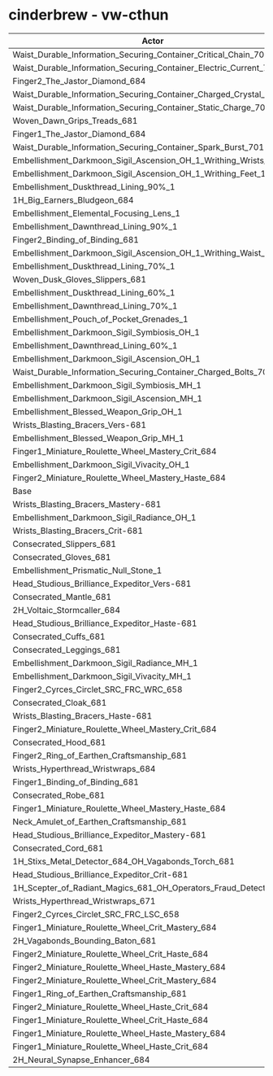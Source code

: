# cinderbrew - vw-cthun
| Actor | DPS | Increase |
|---|:---:|:---:|
|Waist_Durable_Information_Securing_Container_Critical_Chain_701|3374294|0.94%|
|Waist_Durable_Information_Securing_Container_Electric_Current_701|3373355|0.91%|
|Finger2_The_Jastor_Diamond_684|3373184|0.91%|
|Waist_Durable_Information_Securing_Container_Charged_Crystal_701|3372716|0.89%|
|Waist_Durable_Information_Securing_Container_Static_Charge_701|3371764|0.86%|
|Woven_Dawn_Grips_Treads_681|3368173|0.76%|
|Finger1_The_Jastor_Diamond_684|3365995|0.69%|
|Waist_Durable_Information_Securing_Container_Spark_Burst_701|3364400|0.64%|
|Embellishment_Darkmoon_Sigil_Ascension_OH_1_Writhing_Wrists_1|3363159|0.61%|
|Embellishment_Darkmoon_Sigil_Ascension_OH_1_Writhing_Feet_1|3360821|0.54%|
|Embellishment_Duskthread_Lining_90%_1|3359878|0.51%|
|1H_Big_Earners_Bludgeon_684|3359847|0.51%|
|Embellishment_Elemental_Focusing_Lens_1|3358390|0.46%|
|Embellishment_Dawnthread_Lining_90%_1|3357423|0.43%|
|Finger2_Binding_of_Binding_681|3357011|0.42%|
|Embellishment_Darkmoon_Sigil_Ascension_OH_1_Writhing_Waist_1|3355786|0.39%|
|Embellishment_Duskthread_Lining_70%_1|3355370|0.37%|
|Woven_Dusk_Gloves_Slippers_681|3354280|0.34%|
|Embellishment_Duskthread_Lining_60%_1|3353770|0.33%|
|Embellishment_Dawnthread_Lining_70%_1|3353305|0.31%|
|Embellishment_Pouch_of_Pocket_Grenades_1|3352226|0.28%|
|Embellishment_Darkmoon_Sigil_Symbiosis_OH_1|3351619|0.26%|
|Embellishment_Dawnthread_Lining_60%_1|3351264|0.25%|
|Embellishment_Darkmoon_Sigil_Ascension_OH_1|3350803|0.24%|
|Waist_Durable_Information_Securing_Container_Charged_Bolts_701|3350756|0.24%|
|Embellishment_Darkmoon_Sigil_Symbiosis_MH_1|3348099|0.16%|
|Embellishment_Darkmoon_Sigil_Ascension_MH_1|3346753|0.12%|
|Embellishment_Blessed_Weapon_Grip_OH_1|3346737|0.11%|
|Wrists_Blasting_Bracers_Vers-681|3345052|0.06%|
|Embellishment_Blessed_Weapon_Grip_MH_1|3344033|0.03%|
|Finger1_Miniature_Roulette_Wheel_Mastery_Crit_684|3343818|0.03%|
|Embellishment_Darkmoon_Sigil_Vivacity_OH_1|3343608|0.02%|
|Finger2_Miniature_Roulette_Wheel_Mastery_Haste_684|3343572|0.02%|
|Base|3342899|0.00%|
|Wrists_Blasting_Bracers_Mastery-681|3342872|0.00%|
|Embellishment_Darkmoon_Sigil_Radiance_OH_1|3342534|-0.01%|
|Wrists_Blasting_Bracers_Crit-681|3342128|-0.02%|
|Consecrated_Slippers_681|3341874|-0.03%|
|Consecrated_Gloves_681|3341856|-0.03%|
|Embellishment_Prismatic_Null_Stone_1|3341804|-0.03%|
|Head_Studious_Brilliance_Expeditor_Vers-681|3341735|-0.03%|
|Consecrated_Mantle_681|3341729|-0.03%|
|2H_Voltaic_Stormcaller_684|3341728|-0.04%|
|Head_Studious_Brilliance_Expeditor_Haste-681|3341190|-0.05%|
|Consecrated_Cuffs_681|3341162|-0.05%|
|Consecrated_Leggings_681|3341125|-0.05%|
|Embellishment_Darkmoon_Sigil_Radiance_MH_1|3340875|-0.06%|
|Embellishment_Darkmoon_Sigil_Vivacity_MH_1|3340430|-0.07%|
|Finger2_Cyrces_Circlet_SRC_FRC_WRC_658|3340038|-0.09%|
|Consecrated_Cloak_681|3339756|-0.09%|
|Wrists_Blasting_Bracers_Haste-681|3339688|-0.10%|
|Finger2_Miniature_Roulette_Wheel_Mastery_Crit_684|3339418|-0.10%|
|Consecrated_Hood_681|3339286|-0.11%|
|Finger2_Ring_of_Earthen_Craftsmanship_681|3339057|-0.11%|
|Wrists_Hyperthread_Wristwraps_684|3338667|-0.13%|
|Finger1_Binding_of_Binding_681|3338471|-0.13%|
|Consecrated_Robe_681|3337760|-0.15%|
|Finger1_Miniature_Roulette_Wheel_Mastery_Haste_684|3337628|-0.16%|
|Neck_Amulet_of_Earthen_Craftsmanship_681|3337458|-0.16%|
|Head_Studious_Brilliance_Expeditor_Mastery-681|3337097|-0.17%|
|Consecrated_Cord_681|3336841|-0.18%|
|1H_Stixs_Metal_Detector_684_OH_Vagabonds_Torch_681|3335496|-0.22%|
|Head_Studious_Brilliance_Expeditor_Crit-681|3335452|-0.22%|
|1H_Scepter_of_Radiant_Magics_681_OH_Operators_Fraud_Detector_684|3334136|-0.26%|
|Wrists_Hyperthread_Wristwraps_671|3333163|-0.29%|
|Finger2_Cyrces_Circlet_SRC_FRC_LSC_658|3330654|-0.37%|
|Finger1_Miniature_Roulette_Wheel_Crit_Mastery_684|3329618|-0.40%|
|2H_Vagabonds_Bounding_Baton_681|3326845|-0.48%|
|Finger2_Miniature_Roulette_Wheel_Crit_Haste_684|3325994|-0.51%|
|Finger2_Miniature_Roulette_Wheel_Haste_Mastery_684|3323717|-0.57%|
|Finger2_Miniature_Roulette_Wheel_Crit_Mastery_684|3323395|-0.58%|
|Finger1_Ring_of_Earthen_Craftsmanship_681|3322151|-0.62%|
|Finger2_Miniature_Roulette_Wheel_Haste_Crit_684|3320668|-0.67%|
|Finger1_Miniature_Roulette_Wheel_Crit_Haste_684|3318598|-0.73%|
|Finger1_Miniature_Roulette_Wheel_Haste_Mastery_684|3301703|-1.23%|
|Finger1_Miniature_Roulette_Wheel_Haste_Crit_684|3297869|-1.35%|
|2H_Neural_Synapse_Enhancer_684|3275777|-2.01%|
